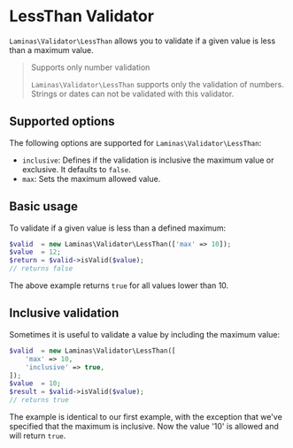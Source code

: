 # LessThan Validator

`Laminas\Validator\LessThan` allows you to validate if a given value is less than a
maximum value.

> Supports only number validation
>
> `Laminas\Validator\LessThan` supports only the validation of numbers. Strings or
> dates can not be validated with this validator.

## Supported options

The following options are supported for `Laminas\Validator\LessThan`:

- `inclusive`: Defines if the validation is inclusive the maximum value or
  exclusive. It defaults to `false`.
- `max`: Sets the maximum allowed value.

## Basic usage

To validate if a given value is less than a defined maximum:

```php
$valid  = new Laminas\Validator\LessThan(['max' => 10]);
$value  = 12;
$return = $valid->isValid($value);
// returns false
```

The above example returns `true` for all values lower than 10.

## Inclusive validation

Sometimes it is useful to validate a value by including the maximum value:

```php
$valid  = new Laminas\Validator\LessThan([
    'max' => 10,
    'inclusive' => true,
]);
$value  = 10;
$result = $valid->isValid($value);
// returns true
```

The example is identical to our first example, with the exception that we've
specified that the maximum is inclusive. Now the value '10' is allowed and will
return `true`.
